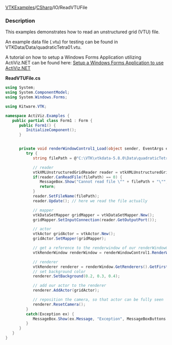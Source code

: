 [VTKExamples](/index/)/[CSharp](/CSharp)/IO/ReadVTUFile

### Description
This examples demonstrates how to read an unstructured grid (VTU) file. 

An example data file (.vtu) for testing can be found in VTKData/Data/quadraticTetra01.vtu.

A tutorial on how to setup a Windows Forms Application utilizing ActiViz.NET can be found here: [Setup a Windows Forms Application to use ActiViz.NET](http://www.vtk.org/Wiki/VTK/CSharp/ActiViz.NET)

**ReadVTUFile.cs**
```csharp
using System;
using System.ComponentModel;
using System.Windows.Forms;

using Kitware.VTK;

namespace ActiViz.Examples {
   public partial class Form1 : Form {
      public Form1() {
         InitializeComponent();
      }


      private void renderWindowControl1_Load(object sender, EventArgs e) {
         try {
            string filePath = @"C:\VTK\vtkdata-5.8.0\Data\quadraticTetra01.vtu";

            // reader
            vtkXMLUnstructuredGridReader reader = vtkXMLUnstructuredGridReader.New();
            if(reader.CanReadFile(filePath) == 0) {
               MessageBox.Show("Cannot read file \"" + filePath + "\"", "Error", MessageBoxButtons.OK);
               return;
            }
            reader.SetFileName(filePath);
            reader.Update(); // here we read the file actually

            // mapper
            vtkDataSetMapper gridMapper = vtkDataSetMapper.New();
            gridMapper.SetInputConnection(reader.GetOutputPort());

            // actor
            vtkActor gridActor = vtkActor.New();
            gridActor.SetMapper(gridMapper);

            // get a reference to the renderwindow of our renderWindowControl1
            vtkRenderWindow renderWindow = renderWindowControl1.RenderWindow;

            // renderer
            vtkRenderer renderer = renderWindow.GetRenderers().GetFirstRenderer();
            // set background color
            renderer.SetBackground(0.2, 0.3, 0.4);

            // add our actor to the renderer
            renderer.AddActor(gridActor);

            // reposition the camera, so that actor can be fully seen
            renderer.ResetCamera();
         }
         catch(Exception ex) {
            MessageBox.Show(ex.Message, "Exception", MessageBoxButtons.OK);
         }
      }
   }
}
```
